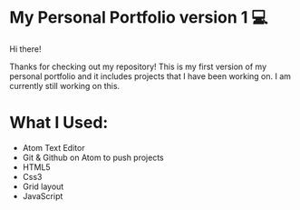 # My Personal Portfolio version 1 :computer:


Hi there! 

Thanks for checking out my repository! This is my first version of my personal portfolio and it includes projects that I have been working on. I am currently still working on this.



# What I Used:


* Atom Text Editor
* Git & Github on Atom to push projects
* HTML5
* Css3
* Grid layout
* JavaScript

